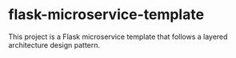 # flask-microservice-template
This project is a Flask microservice template that follows a layered architecture design pattern.
